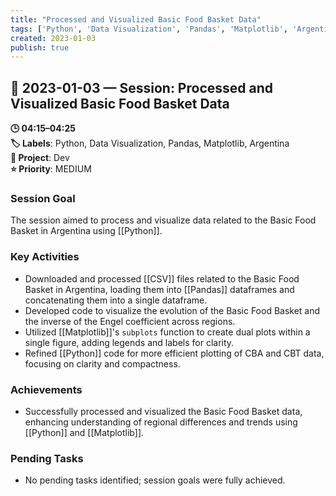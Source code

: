 ```yaml
---
title: "Processed and Visualized Basic Food Basket Data"
tags: ['Python', 'Data Visualization', 'Pandas', 'Matplotlib', 'Argentina']
created: 2023-01-03
publish: true
---
```


## 📅 2023-01-03 — Session: Processed and Visualized Basic Food Basket Data

**🕒 04:15–04:25**  
**🏷️ Labels**: Python, Data Visualization, Pandas, Matplotlib, Argentina  
**📂 Project**: Dev  
**⭐ Priority**: MEDIUM  


### Session Goal
The session aimed to process and visualize data related to the Basic Food Basket in Argentina using [[Python]].

### Key Activities
- Downloaded and processed [[CSV]] files related to the Basic Food Basket in Argentina, loading them into [[Pandas]] dataframes and concatenating them into a single dataframe.
- Developed code to visualize the evolution of the Basic Food Basket and the inverse of the Engel coefficient across regions.
- Utilized [[Matplotlib]]'s `subplots` function to create dual plots within a single figure, adding legends and labels for clarity.
- Refined [[Python]] code for more efficient plotting of CBA and CBT data, focusing on clarity and compactness.

### Achievements
- Successfully processed and visualized the Basic Food Basket data, enhancing understanding of regional differences and trends using [[Python]] and [[Matplotlib]].

### Pending Tasks
- No pending tasks identified; session goals were fully achieved.

